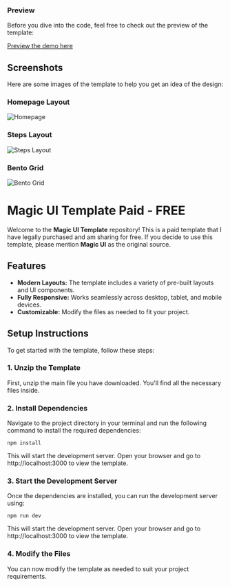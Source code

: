 ### Preview

Before you dive into the code, feel free to check out the preview of the template:

[Preview the demo here](https://pro.magicui.design/)

## Screenshots

Here are some images of the template to help you get an idea of the design:

### Homepage Layout
![Homepage](https://i.imgur.com/Kegywbi.png)

### Steps Layout
![Steps Layout](https://i.imgur.com/vORVffu.png)

### Bento Grid
![Bento Grid](https://i.imgur.com/RCEdvBR.png)

# Magic UI Template Paid - FREE

Welcome to the **Magic UI Template** repository! This is a paid template that I have legally purchased and am sharing for free. If you decide to use this template, please mention **Magic UI** as the original source.



## Features

- **Modern Layouts:** The template includes a variety of pre-built layouts and UI components.
- **Fully Responsive:** Works seamlessly across desktop, tablet, and mobile devices.
- **Customizable:** Modify the files as needed to fit your project.

## Setup Instructions

To get started with the template, follow these steps:

### 1. Unzip the Template

First, unzip the main file you have downloaded. You'll find all the necessary files inside.

### 2. Install Dependencies

Navigate to the project directory in your terminal and run the following command to install the required dependencies:

```
npm install

```
This will start the development server. Open your browser and go to http://localhost:3000 to view the template.


### 3. Start the Development Server

Once the dependencies are installed, you can run the development server using:

```
npm run dev

```
This will start the development server. Open your browser and go to http://localhost:3000 to view the template.

### 4. Modify the Files

You can now modify the template as needed to suit your project requirements.










